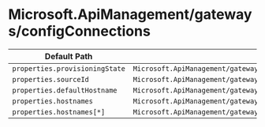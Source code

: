 # Microsoft.ApiManagement/gateways/configConnections

| Default Path | Alias |
|---|---|
| `properties.provisioningState` | `Microsoft.ApiManagement/gateways/configConnections/provisioningState` |
| `properties.sourceId` | `Microsoft.ApiManagement/gateways/configConnections/sourceId` |
| `properties.defaultHostname` | `Microsoft.ApiManagement/gateways/configConnections/defaultHostname` |
| `properties.hostnames` | `Microsoft.ApiManagement/gateways/configConnections/hostnames` |
| `properties.hostnames[*]` | `Microsoft.ApiManagement/gateways/configConnections/hostnames[*]` |

